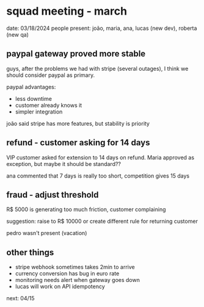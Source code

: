 # squad meeting - march

date: 03/18/2024
people present: joão, maria, ana, lucas (new dev), roberta (new qa)

## paypal gateway proved more stable

guys, after the problems we had with stripe (several outages), I think we should consider paypal as primary.

paypal advantages:
- less downtime 
- customer already knows it
- simpler integration

joão said stripe has more features, but stability is priority

## refund - customer asking for 14 days

VIP customer asked for extension to 14 days on refund. Maria approved as exception, but maybe it should be standard?? 

ana commented that 7 days is really too short, competition gives 15 days

## fraud - adjust threshold

R$ 5000 is generating too much friction, customer complaining

suggestion: raise to R$ 10000 or create different rule for returning customer

pedro wasn't present (vacation)

## other things
- stripe webhook sometimes takes 2min to arrive
- currency conversion has bug in euro rate  
- monitoring needs alert when gateway goes down
- lucas will work on API idempotency

next: 04/15